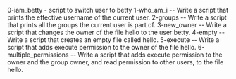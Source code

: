 0-iam_betty - script to switch user to betty
1-who_am_i -- Write a script that prints the effective username of the current user.
2-groups -- Write a script that prints all the groups the current user is part of.
3-new_owner -- Write a script that changes the owner of the file hello to the user betty.
4-empty -- Write a script that creates an empty file called hello.
5-execute -- Write a script that adds execute permission to the owner of the file hello.
6-multiple_permissions -- Write a script that adds execute permission to the owner and the group owner, and read permission to other users, to the file hello.
